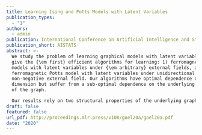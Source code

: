 ```yaml
---
title: Learning Ising and Potts Models with Latent Variables
publication_types:
  - "1"
authors:
  - admin
publication: International Conference on Artificial Intelligence and Statistics
publication_short: AISTATS
abstract: >-
  We study the problem of learning graphical models with latent variables. We
  give the {\em first} efficient algorithms for learning: 1) ferromagnetic Ising
  models with latent variables under {\em arbitrary} external fields, and 2)
  ferromagnetic Potts model with latent variables under unidirectional
  non-negative external field. Our algorithms have optimal dependence on the
  dimension but suffer from a sub-optimal dependence on the underlying sparsity
  of the graph.

  Our results rely on two structural properties of the underlying graphical models. These in turn allow us to design an influence function which can be maximized greedily to recover the structure of the underlying graphical model. These structural results may be of independent interest.
draft: false
featured: false
url_pdf: http://proceedings.mlr.press/v108/goel20a/goel20a.pdf
date: "2020"
---
```

